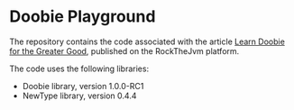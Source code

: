 # Doobie Playground
The repository contains the code associated with the article [Learn Doobie for the Greater Good](https://blog.rockthejvm.com/doobie/), published on the RockTheJvm platform.

The code uses the following libraries:
 * Doobie library, version 1.0.0-RC1 
 * NewType library, version 0.4.4

